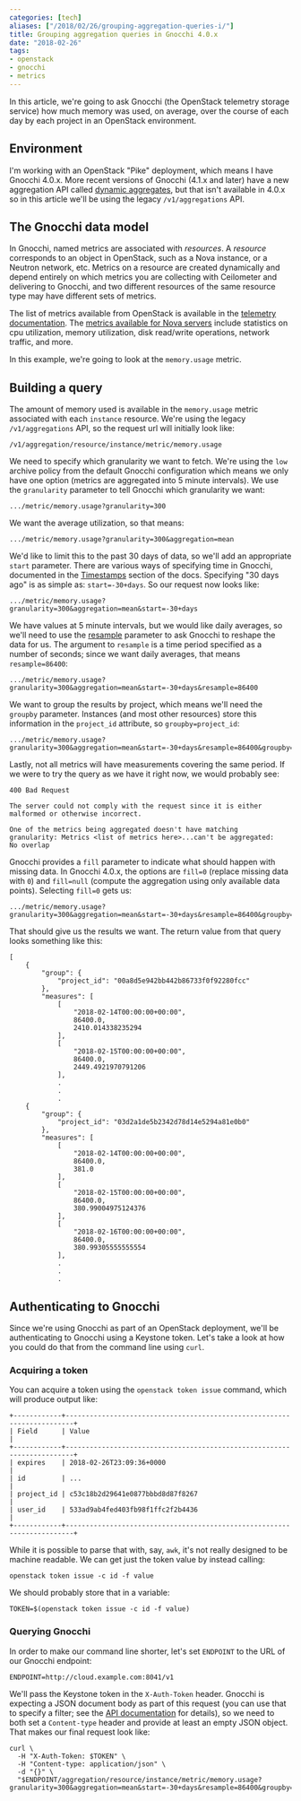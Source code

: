 ```yaml
---
categories: [tech]
aliases: ["/2018/02/26/grouping-aggregation-queries-i/"]
title: Grouping aggregation queries in Gnocchi 4.0.x
date: "2018-02-26"
tags:
- openstack
- gnocchi
- metrics
---
```


In this article, we're going to ask Gnocchi (the OpenStack telemetry
storage service) how much memory was used, on average, over the course
of each day by each project in an OpenStack environment.

## Environment

I'm working with an OpenStack "Pike" deployment, which means I have
Gnocchi 4.0.x. More recent versions of Gnocchi (4.1.x and later) have
a new aggregation API called [dynamic aggregates][], but that isn't
available in 4.0.x so in this article we'll be using the legacy
`/v1/aggregations` API.

[dynamic aggregates]: https://gnocchi.xyz/rest.html#dynamic-aggregates

## The Gnocchi data model

In Gnocchi, named metrics are associated with *resources*. A
*resource* corresponds to an object in OpenStack, such as a Nova
instance, or a Neutron network, etc. Metrics on a resource are
created dynamically and depend entirely on which metrics you are
collecting with Ceilometer and delivering to Gnocchi, and two
different resources of the same resource type may have different sets
of metrics.

The list of metrics available from OpenStack is available in the
[telemetry documentation][metrics]. The [metrics available for Nova
servers][compute-metrics] include statistics on cpu utilization,
memory utilization, disk read/write operations, network traffic, and
more.

[metrics]: https://docs.openstack.org/ceilometer/latest/admin/telemetry-measurements.html
[compute-metrics]: https://docs.openstack.org/ceilometer/latest/admin/telemetry-measurements.html#openstack-compute

In this example, we're going to look at the `memory.usage` metric.

## Building a query

The amount of memory used is available in the `memory.usage` metric
associated with each `instance` resource. We're using the legacy
`/v1/aggregations` API, so the request url will initially look like:

    /v1/aggregation/resource/instance/metric/memory.usage

We need to specify which granularity we want to fetch. We're using
the `low` archive policy from the default Gnocchi configuration which
means we only have one option (metrics are aggregated into 5 minute
intervals). We use the `granularity` parameter to tell Gnocchi which
granularity we want:

    .../metric/memory.usage?granularity=300

We want the average utilization, so that means:

    .../metric/memory.usage?granularity=300&aggregation=mean

We'd like to limit this to the past 30 days of data, so we'll add an
appropriate `start` parameter. There are various ways of specifying
time in Gnocchi, documented in the [Timestamps][] section of the docs.
Specifying "30 days ago" is as simple as: `start=-30+days`. So our
request now looks like:

[timestamps]: https://gnocchi.xyz/rest.html#timestamp-format

    .../metric/memory.usage?granularity=300&aggregation=mean&start=-30+days

We have values at 5 minute intervals, but we would like daily
averages, so we'll need to use the [resample][] parameter to ask
Gnocchi to reshape the data for us. The argument to `resample` is a
time period specified as a number of seconds; since we want daily
averages, that means `resample=86400`:

[resample]: https://gnocchi.xyz/rest.html#resample

    .../metric/memory.usage?granularity=300&aggregation=mean&start=-30+days&resample=86400

We want to group the results by project, which means we'll need the
`groupby` parameter. Instances (and most other resources) store this
information in the `project_id` attribute, so `groupby=project_id`:

    .../metric/memory.usage?granularity=300&aggregation=mean&start=-30+days&resample=86400&groupby=project_id

Lastly, not all metrics will have measurements covering the same
period. If we were to try the query as we have it right now, we would
probably see:

    400 Bad Request

    The server could not comply with the request since it is either
    malformed or otherwise incorrect.

    One of the metrics being aggregated doesn't have matching
    granularity: Metrics <list of metrics here>...can't be aggregated:
    No overlap

Gnocchi provides a `fill` parameter to indicate what should happen
with missing data. In Gnocchi 4.0.x, the options are `fill=0`
(replace missing data with `0`) and `fill=null` (compute the
aggregation using only available data points). Selecting `fill=0` gets
us:

    .../metric/memory.usage?granularity=300&aggregation=mean&start=-30+days&resample=86400&groupby=project_id&fill=0

That should give us the results we want. The return value from that
query looks something like this:

    [
        {
            "group": {
                "project_id": "00a8d5e942bb442b86733f0f92280fcc"
            },
            "measures": [
                [
                    "2018-02-14T00:00:00+00:00",
                    86400.0,
                    2410.014338235294
                ],
                [
                    "2018-02-15T00:00:00+00:00",
                    86400.0,
                    2449.4921970791206
                ],
                .
                .
                .
        {
            "group": {
                "project_id": "03d2a1de5b2342d78d14e5294a81e0b0"
            },
            "measures": [
                [
                    "2018-02-14T00:00:00+00:00",
                    86400.0,
                    381.0
                ],
                [
                    "2018-02-15T00:00:00+00:00",
                    86400.0,
                    380.99004975124376
                ],
                [
                    "2018-02-16T00:00:00+00:00",
                    86400.0,
                    380.99305555555554
                ],
                .
                .
                .

## Authenticating to Gnocchi

Since we're using Gnocchi as part of an OpenStack deployment, we'll
be authenticating to Gnocchi using a Keystone token. Let's take a
look at how you could do that from the command line using `curl`.

### Acquiring a token

You can acquire a token using the `openstack token issue` command,
which will produce output like:

    +------------+------------------------------------------------------------------------+
    | Field      | Value                                                                  |
    +------------+------------------------------------------------------------------------+
    | expires    | 2018-02-26T23:09:36+0000                                               |
    | id         | ...                                                                    |
    | project_id | c53c18b2d29641e0877bbbd8d87f8267                                       |
    | user_id    | 533ad9ab4fed403fb98f1ffc2f2b4436                                       |
    +------------+------------------------------------------------------------------------+

While it is possible to parse that with, say, `awk`, it's not
really designed to be machine readable. We can get just the token
value by instead calling:

    openstack token issue -c id -f value

We should probably store that in a variable:

    TOKEN=$(openstack token issue -c id -f value)

### Querying Gnocchi

In order to make our command line shorter, let's set `ENDPOINT` to the
URL of our Gnocchi endpoint:

    ENDPOINT=http://cloud.example.com:8041/v1

We'll pass the Keystone token in the `X-Auth-Token` header. Gnocchi
is expecting a JSON document body as part of this request (you can use
that to specify a filter; see the [API documentation][] for details),
so we need to both set a `Content-type` header and provide at least an
empty JSON object. That makes our final request look like:

    curl \
      -H "X-Auth-Token: $TOKEN" \
      -H "Content-type: application/json" \
      -d "{}" \
      "$ENDPOINT/aggregation/resource/instance/metric/memory.usage?granularity=300&aggregation=mean&start=-30+days&resample=86400&groupby=project_id&fill=0"

[api documentation]: https://gnocchi.xyz/rest.html
